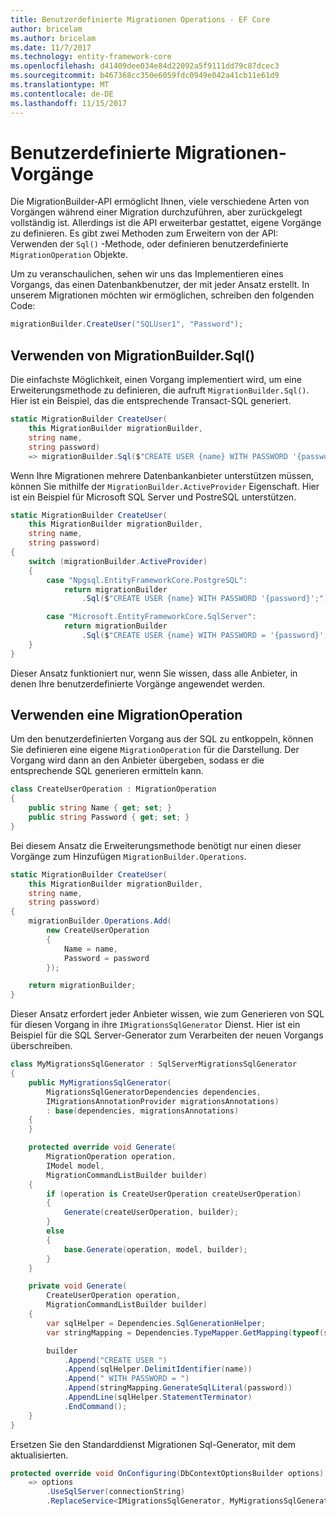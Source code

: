 ```yaml
---
title: Benutzerdefinierte Migrationen Operations - EF Core
author: bricelam
ms.author: bricelam
ms.date: 11/7/2017
ms.technology: entity-framework-core
ms.openlocfilehash: d41409dee034e84d22092a5f9111dd79c87dcec3
ms.sourcegitcommit: b467368cc350e6059fdc0949e042a41cb11e61d9
ms.translationtype: MT
ms.contentlocale: de-DE
ms.lasthandoff: 11/15/2017
---
```

<a name="custom-migrations-operations"></a>Benutzerdefinierte Migrationen-Vorgänge
============================
Die MigrationBuilder-API ermöglicht Ihnen, viele verschiedene Arten von Vorgängen während einer Migration durchzuführen, aber zurückgelegt vollständig ist. Allerdings ist die API erweiterbar gestattet, eigene Vorgänge zu definieren. Es gibt zwei Methoden zum Erweitern von der API: Verwenden der `Sql()` -Methode, oder definieren benutzerdefinierte `MigrationOperation` Objekte.

Um zu veranschaulichen, sehen wir uns das Implementieren eines Vorgangs, das einen Datenbankbenutzer, der mit jeder Ansatz erstellt. In unserem Migrationen möchten wir ermöglichen, schreiben den folgenden Code:

``` csharp
migrationBuilder.CreateUser("SQLUser1", "Password");
```

<a name="using-migrationbuildersql"></a>Verwenden von MigrationBuilder.Sql()
----------------------------
Die einfachste Möglichkeit, einen Vorgang implementiert wird, um eine Erweiterungsmethode zu definieren, die aufruft `MigrationBuilder.Sql()`.
Hier ist ein Beispiel, das die entsprechende Transact-SQL generiert.

``` csharp
static MigrationBuilder CreateUser(
    this MigrationBuilder migrationBuilder,
    string name,
    string password)
    => migrationBuilder.Sql($"CREATE USER {name} WITH PASSWORD '{password}';");
```

Wenn Ihre Migrationen mehrere Datenbankanbieter unterstützen müssen, können Sie mithilfe der `MigrationBuilder.ActiveProvider` Eigenschaft. Hier ist ein Beispiel für Microsoft SQL Server und PostreSQL unterstützen.

``` csharp
static MigrationBuilder CreateUser(
    this MigrationBuilder migrationBuilder,
    string name,
    string password)
{
    switch (migrationBuilder.ActiveProvider)
    {
        case "Npgsql.EntityFrameworkCore.PostgreSQL":
            return migrationBuilder
                .Sql($"CREATE USER {name} WITH PASSWORD '{password}';");

        case "Microsoft.EntityFrameworkCore.SqlServer":
            return migrationBuilder
                .Sql($"CREATE USER {name} WITH PASSWORD = '{password}';");
    }
}
```

Dieser Ansatz funktioniert nur, wenn Sie wissen, dass alle Anbieter, in denen Ihre benutzerdefinierte Vorgänge angewendet werden.

<a name="using-a-migrationoperation"></a>Verwenden eine MigrationOperation
---------------------------
Um den benutzerdefinierten Vorgang aus der SQL zu entkoppeln, können Sie definieren eine eigene `MigrationOperation` für die Darstellung. Der Vorgang wird dann an den Anbieter übergeben, sodass er die entsprechende SQL generieren ermitteln kann.

``` csharp
class CreateUserOperation : MigrationOperation
{
    public string Name { get; set; }
    public string Password { get; set; }
}
```

Bei diesem Ansatz die Erweiterungsmethode benötigt nur einen dieser Vorgänge zum Hinzufügen `MigrationBuilder.Operations`.

``` csharp
static MigrationBuilder CreateUser(
    this MigrationBuilder migrationBuilder,
    string name,
    string password)
{
    migrationBuilder.Operations.Add(
        new CreateUserOperation
        {
            Name = name,
            Password = password
        });

    return migrationBuilder;
}
```

Dieser Ansatz erfordert jeder Anbieter wissen, wie zum Generieren von SQL für diesen Vorgang in ihre `IMigrationsSqlGenerator` Dienst. Hier ist ein Beispiel für die SQL Server-Generator zum Verarbeiten der neuen Vorgangs überschreiben.

``` csharp
class MyMigrationsSqlGenerator : SqlServerMigrationsSqlGenerator
{
    public MyMigrationsSqlGenerator(
        MigrationsSqlGeneratorDependencies dependencies,
        IMigrationsAnnotationProvider migrationsAnnotations)
        : base(dependencies, migrationsAnnotations)
    {
    }

    protected override void Generate(
        MigrationOperation operation,
        IModel model,
        MigrationCommandListBuilder builder)
    {
        if (operation is CreateUserOperation createUserOperation)
        {
            Generate(createUserOperation, builder);
        }
        else
        {
            base.Generate(operation, model, builder);
        }
    }

    private void Generate(
        CreateUserOperation operation,
        MigrationCommandListBuilder builder)
    {
        var sqlHelper = Dependencies.SqlGenerationHelper;
        var stringMapping = Dependencies.TypeMapper.GetMapping(typeof(string));

        builder
            .Append("CREATE USER ")
            .Append(sqlHelper.DelimitIdentifier(name))
            .Append(" WITH PASSWORD = ")
            .Append(stringMapping.GenerateSqlLiteral(password))
            .AppendLine(sqlHelper.StatementTerminator)
            .EndCommand();
    }
}
```

Ersetzen Sie den Standarddienst Migrationen Sql-Generator, mit dem aktualisierten.

``` csharp
protected override void OnConfiguring(DbContextOptionsBuilder options)
    => options
        .UseSqlServer(connectionString)
        .ReplaceService<IMigrationsSqlGenerator, MyMigrationsSqlGenerator>();
```
